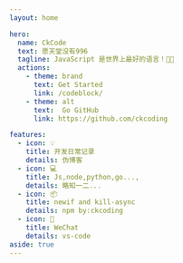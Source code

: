 ```yaml
---
layout: home

hero:
  name: CkCode
  text: 愿天堂没有996
  tagline: JavaScript 是世界上最好的语言！🌸🐔
  actions:
    - theme: brand
      text: Get Started
      link: /codeblock/
    - theme: alt
      text:  Go GitHub
      link: https://github.com/ckcoding

features:
  - icon: 💡
    title: 开发日常记录
    details: 伪博客
  - icon: 💻
    title: Js,node,python,go...,
    details: 略知一二...
  - icon: 📦
    title: newif and kill-async
    details: npm by:ckcoding
  - icon: 🤖
    title: WeChat
    details: vs-code
aside: true
---
```

<!-- 
<script setup>
import {
  VPTeamPage,
  VPTeamPageTitle,
  VPTeamMembers
} from 'vitepress/theme'

const members = [
  {
    avatar: 'https://www.github.com/yyx990803.png',
    name: 'Evan You',
    title: 'Creator',
    links: [
      { icon: 'github', link: 'https://github.com/yyx990803' },
      { icon: 'twitter', link: 'https://twitter.com/youyuxi' }
    ]
  },
]
</script>

<VPTeamPage>
  <VPTeamPageTitle>
    <template #title>
      Our Team
    </template>
    <template #lead>
      The development of VitePress is guided by an international
      team, some of whom have chosen to be featured below.
    </template>
  </VPTeamPageTitle>
  <VPTeamMembers
    size="small" 
    :members="members"
  />
</VPTeamPage>
 -->

